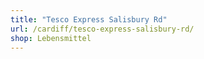 ```yaml
---
title: "Tesco Express Salisbury Rd"
url: /cardiff/tesco-express-salisbury-rd/
shop: Lebensmittel
---
```

